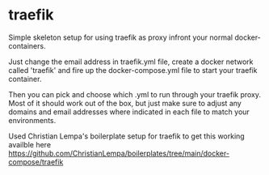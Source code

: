 # traefik

Simple skeleton setup for using traefik as proxy infront your normal docker-containers. 

Just change the email address in traefik.yml file, create a docker network called 'traefik' and fire up the docker-compose.yml file to start your traefik container.

Then you can pick and choose which .yml to run through your traefik proxy. Most of it should work out of the box, but just make sure to adjust any domains and email addresses where indicated in each file to match your environments.

Used Christian Lempa's boilerplate setup for traefik to get this working availble here
https://github.com/ChristianLempa/boilerplates/tree/main/docker-compose/traefik
